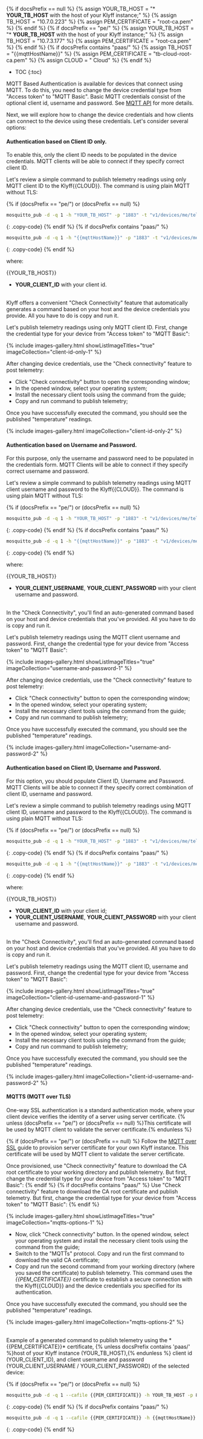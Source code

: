 {% if docsPrefix == null %}
{% assign YOUR_TB_HOST = "* **YOUR_TB_HOST** with the host of your Klyff instance;" %}
{% assign TB_HOST = "10.7.0.223" %}
{% assign PEM_CERTIFICATE = "root-ca.pem" %}
{% endif %}
{% if docsPrefix == "pe/" %}
{% assign YOUR_TB_HOST = "* **YOUR_TB_HOST** with the host of your Klyff instance;" %}
{% assign TB_HOST = "10.7.3.177" %}
{% assign PEM_CERTIFICATE = "root-ca.pem" %}
{% endif %}
{% if docsPrefix contains "paas/" %}
{% assign TB_HOST = "{{mqttHostName}}" %}
{% assign PEM_CERTIFICATE = "tb-cloud-root-ca.pem" %}
{% assign CLOUD = " Cloud" %}
{% endif %} 

* TOC 
{:toc}

MQTT Based Authentication is available for devices that connect using MQTT. To do this, you need to change the device credential type from "Access token" to "MQTT Basic".
Basic MQTT credentials consist of the optional client id, username and password. See [MQTT API](/docs/{{docsPrefix}}reference/mqtt-api/) for more details.

Next, we will explore how to change the device credentials and how clients can connect to the device using these credentials.
Let's consider several options:

#### Authentication based on Client ID only. 

To enable this, only the client ID needs to be populated in the device credentials. MQTT clients will be able to connect if they specify correct client ID.

Let's review a simple command to publish telemetry readings using only MQTT client ID to the Klyff{{CLOUD}}.
The command is using plain MQTT without TLS:

{% if (docsPrefix == "pe/") or (docsPrefix == null) %}
```bash
mosquitto_pub -d -q 1 -h "YOUR_TB_HOST" -p "1883" -t "v1/devices/me/telemetry" -i "YOUR_CLIENT_ID" -m {"temperature":25}
```
{: .copy-code}
{% endif %}
{% if docsPrefix contains "paas/" %}
```bash
mosquitto_pub -d -q 1 -h "{{mqttHostName}}" -p "1883" -t "v1/devices/me/telemetry" -i "YOUR_CLIENT_ID" -m {"temperature":25}
```
{: .copy-code}
{% endif %}

where:

{{YOUR_TB_HOST}}
* **YOUR_CLIENT_ID** with your client id.

<br>
Klyff offers a convenient "Check Connectivity" feature that automatically generates a command based on your host and the device credentials you provide. All you have to do is copy and run it.

Let's publish telemetry readings using only MQTT client ID. First, change the credential type for your device from "Access token" to "MQTT Basic":

{% include images-gallery.html showListImageTitles="true" imageCollection="client-id-only-1" %}

After changing device credentials, use the "Check connectivity" feature to post telemetry:

- Click "Check connectivity" button to open the corresponding window;
- In the opened window, select your operating system;
- Install the necessary client tools using the command from the guide;
- Copy and run command to publish telemetry;

Once you have successfully executed the command, you should see the published "temperature" readings.

{% include images-gallery.html imageCollection="client-id-only-2" %}

#### Authentication based on Username and Password. 

For this purpose, only the username and password need to be populated in the credentials form.
MQTT Clients will be able to connect if they specify correct username and password.

Let's review a simple command to publish telemetry readings using MQTT client username and password to the Klyff{{CLOUD}}. The command is using plain MQTT without TLS:

{% if (docsPrefix == "pe/") or (docsPrefix == null) %}
```bash
mosquitto_pub -d -q 1 -h "YOUR_TB_HOST" -p "1883" -t "v1/devices/me/telemetry" -u "YOUR_CLIENT_USERNAME" -P "YOUR_CLIENT_PASSWORD" -m {"temperature":25}
```
{: .copy-code}
{% endif %}
{% if docsPrefix contains "paas/" %}
```bash
mosquitto_pub -d -q 1 -h "{{mqttHostName}}" -p "1883" -t "v1/devices/me/telemetry" -u "YOUR_CLIENT_USERNAME" -P "YOUR_CLIENT_PASSWORD" -m {"temperature":25}
```
{: .copy-code}
{% endif %}

where:

{{YOUR_TB_HOST}}
 * **YOUR_CLIENT_USERNAME**, **YOUR_CLIENT_PASSWORD** with your client username and password.

<br>
In the "Check Connectivity", you'll find an auto-generated command based on your host and device credentials that you've provided. All you have to do is copy and run it.

Let's publish telemetry readings using the MQTT client username and password. First, change the credential type for your device from "Access token" to "MQTT Basic":

{% include images-gallery.html showListImageTitles="true" imageCollection="username-and-password-1" %}

After changing device credentials, use the "Check connectivity" feature to post telemetry:

- Click "Check connectivity" button to open the corresponding window;
- In the opened window, select your operating system;
- Install the necessary client tools using the command from the guide;
- Copy and run command to publish telemetry;

Once you have successfully executed the command, you should see the published "temperature" readings.

{% include images-gallery.html imageCollection="username-and-password-2" %}

#### Authentication based on Client ID, Username and Password. 

For this option, you should populate Client ID, Username and Password. MQTT Clients will be able to connect if they specify correct combination of client ID, username and password.

Let's review a simple command to publish telemetry readings using MQTT client ID, username and password to the Klyff{{CLOUD}}. The command is using plain MQTT without TLS:

{% if (docsPrefix == "pe/") or (docsPrefix == null) %}
```bash
mosquitto_pub -d -q 1 -h "YOUR_TB_HOST" -p "1883" -t "v1/devices/me/telemetry" -i "YOUR_CLIENT_ID" -u "YOUR_CLIENT_USERNAME" -P "YOUR_CLIENT_PASSWORD" -m {"temperature":25}
```
{: .copy-code}
{% endif %}
{% if docsPrefix contains "paas/" %}
```bash
mosquitto_pub -d -q 1 -h "{{mqttHostName}}" -p "1883" -t "v1/devices/me/telemetry" -i "YOUR_CLIENT_ID" -u "YOUR_CLIENT_USERNAME" -P "YOUR_CLIENT_PASSWORD" -m {"temperature":25}
```
{: .copy-code}
{% endif %}

where:

{{YOUR_TB_HOST}}
* **YOUR_CLIENT_ID** with your client id;
* **YOUR_CLIENT_USERNAME**, **YOUR_CLIENT_PASSWORD** with your client username and password.

<br>
In the "Check Connectivity", you'll find an auto-generated command based on your host and device credentials that you've provided. All you have to do is copy and run it.

Let's publish telemetry readings using the MQTT client ID, username and password. First, change the credential type for your device from "Access token" to "MQTT Basic":

{% include images-gallery.html showListImageTitles="true" imageCollection="client-id-username-and-password-1" %}

After changing device credentials, use the "Check connectivity" feature to post telemetry:

- Click "Check connectivity" button to open the corresponding window;
- In the opened window, select your operating system;
- Install the necessary client tools using the command from the guide;
- Copy and run command to publish telemetry;
 
Once you have successfully executed the command, you should see the published "temperature" readings.

{% include images-gallery.html imageCollection="client-id-username-and-password-2" %}

#### MQTTS (MQTT over TLS)

One-way SSL authentication is a standard authentication mode, where your client device verifies the identity of a server using server certificate. {% unless (docsPrefix == "pe/") or (docsPrefix == null) %}This certificate will be used by MQTT client to validate the server certificate.{% endunless %}

{% if (docsPrefix == "pe/") or (docsPrefix == null) %}
Follow the [MQTT over SSL](/docs/{{docsPrefix}}user-guide/mqtt-over-ssl/) guide to provision server certificate for your own Klyff instance. This certificate will be used by MQTT client to validate the server certificate.

Once provisioned, use "Check connectivity" feature to download the CA root certificate to your working directory and publish telemetry. But first, change the credential type for your device from "Access token" to "MQTT Basic":
{% endif %}
{% if docsPrefix contains "paas/" %}
Use "Check connectivity" feature to download the CA root certificate and publish telemetry. But first, change the credential type for your device from "Access token" to "MQTT Basic":
{% endif %}

{% include images-gallery.html showListImageTitles="true" imageCollection="mqtts-options-1" %}

- Now, click "Check connectivity" button. In the opened window, select your operating system and install the necessary client tools using the command from the guide;
- Switch to the "MQTTs" protocol. Copy and run the first command to download the valid CA certificate;
- Copy and run the second command from your working directory (where you saved the certificate) to publish telemetry. This command uses the *{{PEM_CERTIFICATE}}* certificate to establish a secure connection with the Klyff{{CLOUD}} and the device credentials you specified for its authentication.

Once you have successfully executed the command, you should see the published "temperature" readings.

{% include images-gallery.html imageCollection="mqtts-options-2" %}

<br>
Example of a generated command to publish telemetry using the *{{PEM_CERTIFICATE}}* certificate, {% unless docsPrefix contains 'paas/' %}host of your Klyff instance (YOUR_TB_HOST),{% endunless %} client id (YOUR_CLIENT_ID), and client username and password (YOUR_CLIENT_USERNAME / YOUR_CLIENT_PASSWORD) of the selected device:

{% if (docsPrefix == "pe/") or (docsPrefix == null) %}
```bash
mosquitto_pub -d -q 1 --cafile {{PEM_CERTIFICATE}} -h YOUR_TB_HOST -p 8883 -t v1/devices/me/telemetry -i "YOUR_CLIENT_ID" -u "YOUR_CLIENT_USERNAME" -P "YOUR_CLIENT_PASSWORD" -m {"temperature":25}
```
{: .copy-code}
{% endif %}
{% if docsPrefix contains "paas/" %}
```bash
mosquitto_pub -d -q 1 --cafile {{PEM_CERTIFICATE}} -h {{mqttHostName}} -p 8883 -t v1/devices/me/telemetry -i "YOUR_CLIENT_ID" -u "YOUR_CLIENT_USERNAME" -P "YOUR_CLIENT_PASSWORD" -m {"temperature":25}
```
{: .copy-code}
{% endif %}